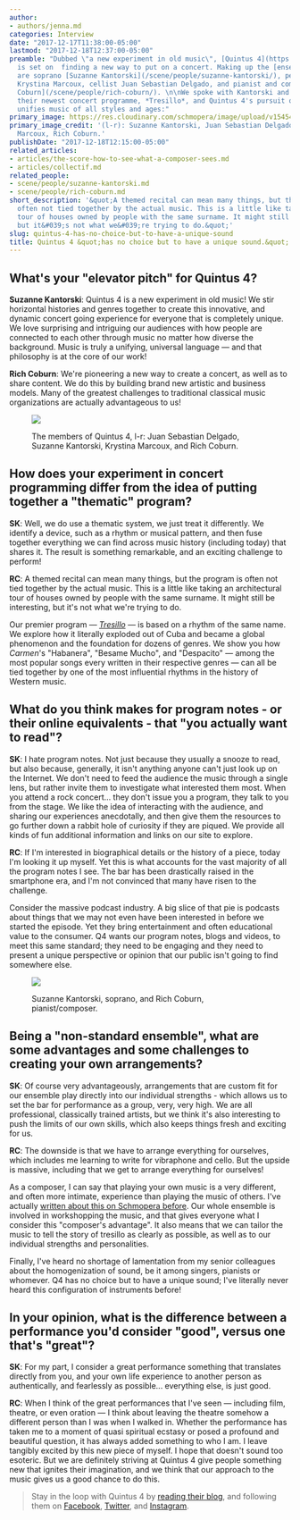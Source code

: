```yaml
---
author:
- authors/jenna.md
categories: Interview
date: "2017-12-17T11:38:00-05:00"
lastmod: "2017-12-18T12:37:00-05:00"
preamble: "Dubbed \"a new experiment in old music\", [Quintus 4](https://www.quintus4.com/)
  is set on  finding a new way to put on a concert. Making up the [ensemble](https://www.quintus4.com/bios/)
  are soprano [Suzanne Kantorski](/scene/people/suzanne-kantorski/), percussionist
  Krystina Marcoux, cellist Juan Sebastian Delgado, and pianist and composer [Rich
  Coburn](/scene/people/rich-coburn/). \n\nWe spoke with Kantorski and Coburn about
  their newest concert programme, *Tresillo*, and Quintus 4's pursuit of what truly
  unifies music of all styles and ages:"
primary_image: https://res.cloudinary.com/schmopera/image/upload/v1545409169/media/webhook-uploads/1513610252902/2017-11-30---square---Quintus-4.jpg.jpg
primary_image_credit: '(l-r): Suzanne Kantorski, Juan Sebastian Delgado, Krystina
  Marcoux, Rich Coburn.'
publishDate: "2017-12-18T12:15:00-05:00"
related_articles:
- articles/the-score-how-to-see-what-a-composer-sees.md
- articles/collectif.md
related_people:
- scene/people/suzanne-kantorski.md
- scene/people/rich-coburn.md
short_description: '&quot;A themed recital can mean many things, but the program is
  often not tied together by the actual music. This is a little like taking an architectural
  tour of houses owned by people with the same surname. It might still be interesting,
  but it&#039;s not what we&#039;re trying to do.&quot;'
slug: quintus-4-has-no-choice-but-to-have-a-unique-sound
title: Quintus 4 &quot;has no choice but to have a unique sound.&quot;
---
```


## What's your "elevator pitch" for Quintus 4?

**Suzanne Kantorski**: Quintus 4 is a new experiment in old music! We stir horizontal histories and genres together to create this innovative, and dynamic concert going experience for everyone that is completely unique. We love surprising and intriguing our audiences with how people are connected to each other through music no matter how diverse the background. Music is truly a unifying, universal language — and that philosophy is at the core of our work!

**Rich Coburn**: We're pioneering a new way to create a concert, as well as to share content. We do this by building brand new artistic and business models. Many of the greatest challenges to traditional classical music organizations are actually advantageous to us!

<figure data-type="image">

![](https://res.cloudinary.com/schmopera/image/upload/v1545409169/media/webhook-uploads/1513610525004/2017-11-30---Quintus-4---2.jpg.jpg)
<figcaption>The members of Quintus 4, l-r: Juan Sebastian Delgado, Suzanne Kantorski, Krystina Marcoux, and Rich Coburn.</figcaption>
</figure>

## How does your experiment in concert programming differ from the idea of putting together a "thematic" program?

**SK**: Well, we do use a thematic system, we just treat it differently. We identify a device, such as a rhythm or musical pattern, and then fuse together everything we can find across music history (including today) that shares it. The result is something remarkable, and an exciting challenge to perform!

**RC**: A themed recital can mean many things, but the program is often not tied together by the actual music. This is a little like taking an architectural tour of houses owned by people with the same surname. It might still be interesting, but it's not what we're trying to do.

Our premier program — [*Tresillo*](https://www.quintus4.com/tresillo/) — is based on a rhythm of the same name. We explore how it literally exploded out of Cuba and became a global phenomenon and the foundation for dozens of genres. We show you how *Carmen*'s "Habanera", "Besame Mucho", and "Despacito" — among the most popular songs every written in their respective genres — can all be tied together by one of the most influential rhythms in the history of Western music. 

## What do you think makes for program notes - or their online equivalents - that "you actually want to read"?

**SK**: I hate program notes. Not just because they usually a snooze to read, but also because, generally, it isn't anything anyone can't just look up on the Internet. We don't need to feed the audience the music through a single lens, but rather invite them to investigate what interested them most. When you attend a rock concert… they don't issue you a program, they talk to you from the stage. We like the idea of interacting with the audience, and sharing our experiences anecdotally, and then give them the resources to go further down a rabbit hole of curiosity if they are piqued. We provide all kinds of fun additional information and links on our site to explore.

**RC**: If I'm interested in biographical details or the history of a piece, today I'm looking it up myself. Yet this is what accounts for the vast majority of all the program notes I see.  The bar has been drastically raised in the smartphone era, and I'm not convinced that many have risen to the challenge. 

Consider the massive podcast industry. A big slice of that pie is podcasts about things that we may not even have been interested in before we started the episode. Yet they bring entertainment and often educational value to the consumer. Q4 wants our program notes, blogs and videos, to meet this same standard; they need to be engaging and they need to present a unique perspective or opinion that our public isn't going to find somewhere else. 

<figure data-type="image">

![](https://res.cloudinary.com/schmopera/image/upload/v1545409169/media/webhook-uploads/1513610481193/Quintus-headshots.jpg.jpg)
<figcaption>Suzanne Kantorski, soprano, and Rich Coburn, pianist/composer.</figcaption>
</figure>

## Being a "non-standard ensemble", what are some advantages and some challenges to creating your own arrangements?

**SK**: Of course very advantageously, arrangements that are custom fit for our ensemble play directly into our individual strengths - which allows us to set the bar for performance as a group, very, very high. We are all professional, classically trained artists, but we think it's also interesting to push the limits of our own skills, which also keeps things fresh and exciting for us.

**RC**: The downside is that we have to arrange everything for ourselves, which includes me learning to write for vibraphone and cello. But the upside is massive, including that we get to arrange everything for ourselves! 

As a composer, I can say that playing your own music is a very different, and often more intimate, experience than playing the music of others. I've actually [written about this on Schmopera before](/the-score-how-to-see-what-a-composer-sees/). Our whole ensemble is involved in workshopping the music, and that gives everyone what I consider this "composer's advantage". It also means that we can tailor the music to tell the story of tresillo as clearly as possible, as well as to our individual strengths and personalities. 

Finally, I've heard no shortage of lamentation from my senior colleagues about the homogenization of sound, be it among singers, pianists or whomever. Q4 has no choice but to have a unique sound; I've literally never heard this configuration of instruments before!

## In your opinion, what is the difference between a performance you'd consider "good", versus one that's "great"?

**SK**: For my part, I consider a great performance something that translates directly from you, and your own life experience to another person as authentically, and fearlessly as possible... everything else, is just good.  

**RC**: When I think of the great performances that I've seen — including film, theatre, or even oration — I think about leaving the theatre somehow a different person than I was when I walked in. Whether the performance has taken me to a moment of quasi spiritual ecstasy or posed a profound and beautiful question, it has always added something to who I am. I leave tangibly excited by this new piece of myself. I hope that doesn't sound too esoteric. But we are definitely striving at Quintus 4 give people something new that ignites their imagination, and we think that our approach to the music gives us a good chance to do this.

>Stay in the loop with Quintus 4 by [reading their blog](https://www.quintus4.com/blog/welcome-to-quintus-4-hbnkc), and following them on [Facebook](https://www.facebook.com/Quintus.4.music/), [Twitter](https://twitter.com/quintus4_music), and [Instagram](https://www.instagram.com/quintus.4/).
